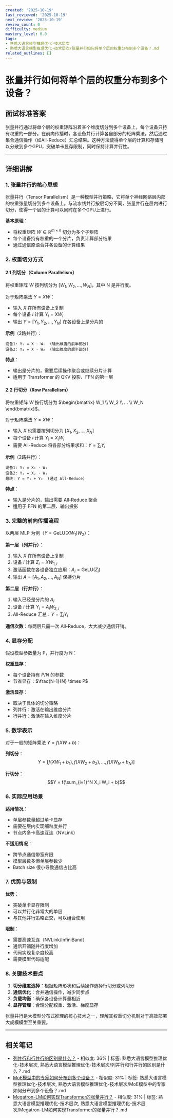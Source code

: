 ```yaml
---
created: '2025-10-19'
last_reviewed: '2025-10-19'
next_review: '2025-10-19'
review_count: 0
difficulty: medium
mastery_level: 0.0
tags:
- 熟悉大语言模型推理优化-技术层次
- 熟悉大语言模型推理优化-技术层次/张量并行如何将单个层的权重分布到多个设备？.md
related_outlines: []
---
```


# 张量并行如何将单个层的权重分布到多个设备？

## 面试标准答案

张量并行通过将单个层的权重矩阵沿着某个维度切分到多个设备上，每个设备只持有权重的一部分。在前向传播时，各设备并行计算各自部分的矩阵乘法，然后通过集合通信操作（如All-Reduce）汇总结果。这种方法使得单个层的计算和存储可以分散到多个GPU，突破单卡显存限制，同时保持计算并行性。

---

## 详细讲解

### 1. 张量并行的核心思想

张量并行（Tensor Parallelism）是一种模型并行策略，它将单个神经网络层内部的权重张量切分到多个设备上。与流水线并行按层切分不同，张量并行在层内进行切分，使得一个层的计算可以同时在多个GPU上进行。

**基本原理**：
- 将权重矩阵 $W \in \mathbb{R}^{m \times n}$ 切分为多个子矩阵
- 每个设备持有权重的一个分片，负责计算部分结果
- 通过通信原语合并各设备的计算结果

### 2. 权重切分方式

#### 2.1 列切分（Column Parallelism）

将权重矩阵 $W$ 按列切分为 $[W_1, W_2, ..., W_N]$，其中 N 是并行度。

对于矩阵乘法 $Y = XW$：
- 输入 $X$ 在所有设备上复制
- 每个设备 $i$ 计算 $Y_i = XW_i$
- 输出 $Y = [Y_1, Y_2, ..., Y_N]$ 在各设备上是分片的

**示例**（2路并行）：
```
设备1: Y₁ = X · W₁  (输出维度的前半部分)
设备2: Y₂ = X · W₂  (输出维度的后半部分)
```

**特点**：
- 输出是分片的，需要后续操作聚合或继续分片计算
- 适用于 Transformer 的 QKV 投影、FFN 的第一层

#### 2.2 行切分（Row Parallelism）

将权重矩阵 $W$ 按行切分为 $\begin{bmatrix} W_1 \\ W_2 \\ ... \\ W_N \end{bmatrix}$。

对于矩阵乘法 $Y = XW$：
- 输入 $X$ 也需要按列切分为 $[X_1, X_2, ..., X_N]$
- 每个设备 $i$ 计算 $Y_i = X_i W_i$
- 需要 All-Reduce 将各部分结果求和：$Y = \sum_i Y_i$

**示例**（2路并行）：
```
设备1: Y₁ = X₁ · W₁
设备2: Y₂ = X₂ · W₂
最终: Y = Y₁ + Y₂  (通过 All-Reduce)
```

**特点**：
- 输入是分片的，输出需要 All-Reduce 聚合
- 适用于 FFN 的第二层、输出投影

### 3. 完整的前向传播流程

以两层 MLP 为例（$Y = \text{GeLU}(XW_1)W_2$）：

**第一层（列并行）**：
1. 输入 $X$ 在所有设备上复制
2. 设备 $i$ 计算 $Z_i = XW_{1,i}$
3. 激活函数在各设备独立应用：$A_i = \text{GeLU}(Z_i)$
4. 输出 $A = [A_1, A_2, ..., A_N]$ 保持分片

**第二层（行并行）**：
1. 输入已经是分片的 $A_i$
2. 设备 $i$ 计算 $Y_i = A_i W_{2,i}$
3. All-Reduce 汇总：$Y = \sum_i Y_i$

**通信次数**：每两层只需一次 All-Reduce，大大减少通信开销。

### 4. 显存分配

假设模型参数量为 P，并行度为 N：

**权重显存**：
- 每个设备持有 $P/N$ 的参数
- 节省显存：$\frac{N-1}{N} \times P$

**激活显存**：
- 取决于具体的切分策略
- 列并行：激活在输出维度分片
- 行并行：激活在输入维度分片

### 5. 数学表示

对于一般的矩阵乘法 $Y = f(XW + b)$：

**列切分**：
$$Y = [f(XW_1 + b_1), f(XW_2 + b_2), ..., f(XW_N + b_N)]$$

**行切分**：
$$Y = f(\sum_{i=1}^N X_i W_i + b)$$

### 6. 实际应用场景

**适用情况**：
- 单层参数量超过单卡显存
- 需要在层内实现细粒度并行
- 节点内多卡高速互连（NVLink）

**不适用情况**：
- 跨节点通信带宽有限
- 模型层数多但单层参数少
- Batch size 很小导致通信占比高

### 7. 优势与限制

**优势**：
- 突破单卡显存限制
- 可以并行化非常大的单层
- 与其他并行策略正交，可以组合使用

**限制**：
- 需要高速互连（NVLink/InfiniBand）
- 通信开销随并行度增加
- 代码实现复杂度较高
- 需要模型代码适配

### 8. 关键技术要点

1. **切分维度选择**：根据矩阵形状和后续操作选择行切分或列切分
2. **通信优化**：合并通信操作，减少同步点
3. **负载均衡**：确保各设备计算量相近
4. **显存管理**：合理分配权重、激活、梯度显存

张量并行是大模型分布式推理的核心技术之一，理解其权重切分机制对于高效部署大规模模型至关重要。


---

## 相关笔记
<!-- 自动生成 -->

- [列并行和行并行的区别是什么？](notes/熟悉大语言模型推理优化-技术层次/列并行和行并行的区别是什么？.md) - 相似度: 36% | 标签: 熟悉大语言模型推理优化-技术层次, 熟悉大语言模型推理优化-技术层次/列并行和行并行的区别是什么？.md
- [MoE模型中的专家如何分布到多个设备？](notes/熟悉大语言模型推理优化-技术层次/MoE模型中的专家如何分布到多个设备？.md) - 相似度: 31% | 标签: 熟悉大语言模型推理优化-技术层次, 熟悉大语言模型推理优化-技术层次/MoE模型中的专家如何分布到多个设备？.md
- [Megatron-LM如何实现Transformer的张量并行？](notes/熟悉大语言模型推理优化-技术层次/Megatron-LM如何实现Transformer的张量并行？.md) - 相似度: 31% | 标签: 熟悉大语言模型推理优化-技术层次, 熟悉大语言模型推理优化-技术层次/Megatron-LM如何实现Transformer的张量并行？.md

